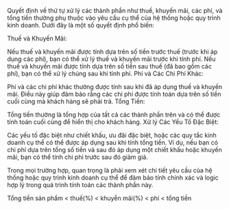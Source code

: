 Quyết định về thứ tự xử lý các thành phần như thuế, khuyến mãi, các phí, và tổng tiền thường phụ thuộc vào yêu cầu cụ thể của hệ thống hoặc quy trình kinh doanh. Dưới đây là một số quyết định phổ biến:

Thuế và Khuyến Mãi:

Nếu thuế và khuyến mãi được tính dựa trên số tiền trước thuế (trước khi áp dụng các phí), bạn có thể xử lý thuế và khuyến mãi trước khi tính phí.
Nếu thuế và khuyến mãi được tính dựa trên số tiền sau thuế (đã bao gồm các phí), bạn có thể xử lý chúng sau khi tính phí.
Phí và Các Chi Phí Khác:

Phí và các chi phí khác thường được tính sau khi đã áp dụng thuế và khuyến mãi. Điều này giúp đảm bảo rằng các chi phí được tính toán dựa trên số tiền cuối cùng mà khách hàng sẽ phải trả.
Tổng Tiền:

Tổng tiền thường là tổng hợp của tất cả các thành phần trên và có thể được tính toán cuối cùng để hiển thị cho khách hàng.
Xử lý Các Yếu Tố Đặc Biệt:

Các yếu tố đặc biệt như chiết khấu, ưu đãi đặc biệt, hoặc các quy tắc kinh doanh cụ thể có thể được áp dụng sau khi tính tổng tiền.
Ví dụ, nếu bạn có chi phí dựa trên tổng số tiền và sau đó áp dụng một chiết khấu hoặc khuyến mãi, bạn có thể tính chi phí trước sau đó giảm giá.

Trong mọi trường hợp, quan trọng là phải xem xét chi tiết yêu cầu của hệ thống hoặc quy trình kinh doanh cụ thể để đảm bảo tính chính xác và logic hợp lý trong quá trình tính toán các thành phần này.






Tổng tiền sản phẩm < thuế(%) < khuyễn mãi(%) < phí < tổng tiền
